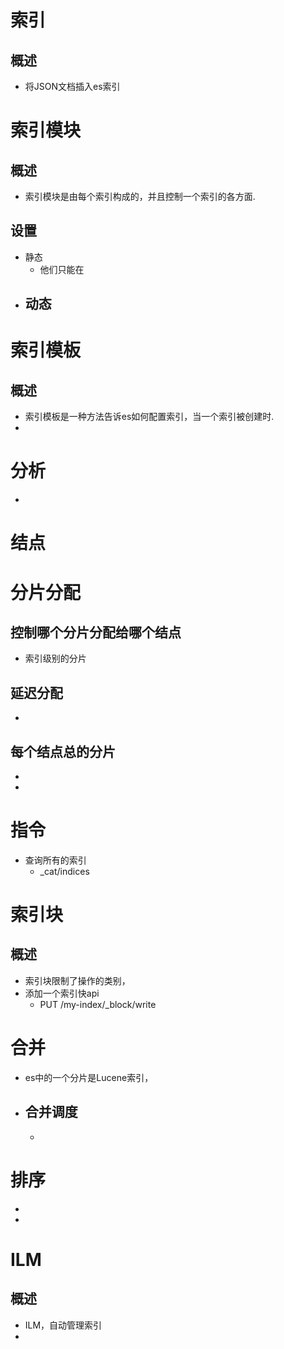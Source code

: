 # 索引
## 概述
- 将JSON文档插入es索引


# 索引模块
## 概述
- 索引模块是由每个索引构成的，并且控制一个索引的各方面.

## 设置
- 静态
	- 他们只能在
- 动态
	- 


# 索引模板
## 概述
- 索引模板是一种方法告诉es如何配置索引，当一个索引被创建时.
- 

# 分析
- 

# 结点


# 分片分配
## 控制哪个分片分配给哪个结点
- 索引级别的分片

## 延迟分配
- 


## 每个结点总的分片
- 
- 

# 指令
- 查询所有的索引
	- \_cat/indices


# 索引块
## 概述
- 索引块限制了操作的类别，
- 添加一个索引快api
	- PUT /my-index/\_block/write

# 合并
- es中的一个分片是Lucene索引，
- 合并调度
	- 
	- 

# 排序
- 
- 

# ILM
## 概述
- ILM，自动管理索引
- 